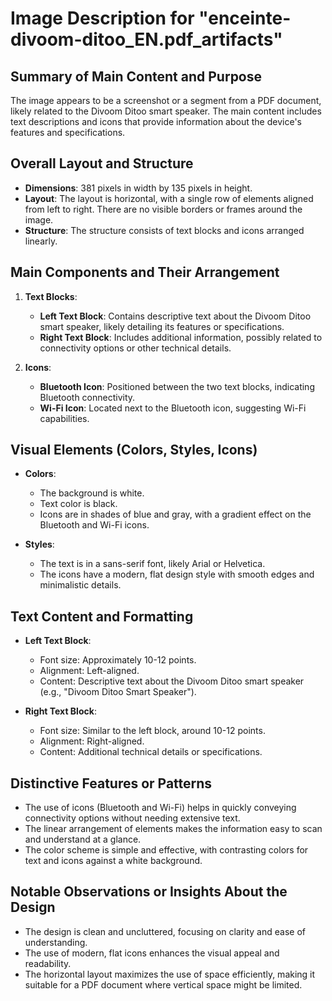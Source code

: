 # Image Description for "enceinte-divoom-ditoo_EN.pdf_artifacts"

## Summary of Main Content and Purpose

The image appears to be a screenshot or a segment from a PDF document, likely related to the Divoom Ditoo smart speaker. The main content includes text descriptions and icons that provide information about the device's features and specifications.

## Overall Layout and Structure

- **Dimensions**: 381 pixels in width by 135 pixels in height.
- **Layout**: The layout is horizontal, with a single row of elements aligned from left to right. There are no visible borders or frames around the image.
- **Structure**: The structure consists of text blocks and icons arranged linearly.

## Main Components and Their Arrangement

1. **Text Blocks**:
   - **Left Text Block**: Contains descriptive text about the Divoom Ditoo smart speaker, likely detailing its features or specifications.
   - **Right Text Block**: Includes additional information, possibly related to connectivity options or other technical details.

2. **Icons**:
   - **Bluetooth Icon**: Positioned between the two text blocks, indicating Bluetooth connectivity.
   - **Wi-Fi Icon**: Located next to the Bluetooth icon, suggesting Wi-Fi capabilities.

## Visual Elements (Colors, Styles, Icons)

- **Colors**:
  - The background is white.
  - Text color is black.
  - Icons are in shades of blue and gray, with a gradient effect on the Bluetooth and Wi-Fi icons.

- **Styles**:
  - The text is in a sans-serif font, likely Arial or Helvetica.
  - The icons have a modern, flat design style with smooth edges and minimalistic details.

## Text Content and Formatting

- **Left Text Block**:
  - Font size: Approximately 10-12 points.
  - Alignment: Left-aligned.
  - Content: Descriptive text about the Divoom Ditoo smart speaker (e.g., "Divoom Ditoo Smart Speaker").

- **Right Text Block**:
  - Font size: Similar to the left block, around 10-12 points.
  - Alignment: Right-aligned.
  - Content: Additional technical details or specifications.

## Distinctive Features or Patterns

- The use of icons (Bluetooth and Wi-Fi) helps in quickly conveying connectivity options without needing extensive text.
- The linear arrangement of elements makes the information easy to scan and understand at a glance.
- The color scheme is simple and effective, with contrasting colors for text and icons against a white background.

## Notable Observations or Insights About the Design

- The design is clean and uncluttered, focusing on clarity and ease of understanding.
- The use of modern, flat icons enhances the visual appeal and readability.
- The horizontal layout maximizes the use of space efficiently, making it suitable for a PDF document where vertical space might be limited.